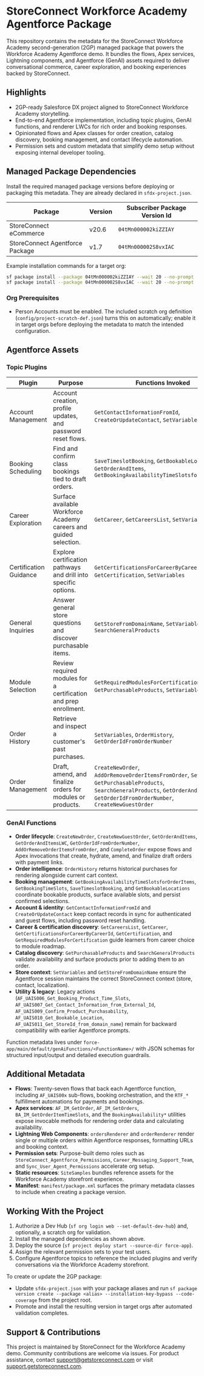 # StoreConnect Workforce Academy Agentforce Package

This repository contains the metadata for the StoreConnect Workforce Academy second-generation (2GP) managed package that powers the Workforce Academy Agentforce demo. It bundles the flows, Apex services, Lightning components, and Agentforce (GenAI) assets required to deliver conversational commerce, career exploration, and booking experiences backed by StoreConnect.

## Highlights
- 2GP-ready Salesforce DX project aligned to StoreConnect Workforce Academy storytelling.
- End-to-end Agentforce implementation, including topic plugins, GenAI functions, and renderer LWCs for rich order and booking responses.
- Opinionated flows and Apex classes for order creation, catalog discovery, booking management, and contact lifecycle automation.
- Permission sets and custom metadata that simplify demo setup without exposing internal developer tooling.

## Managed Package Dependencies
Install the required managed package versions before deploying or packaging this metadata. They are already declared in `sfdx-project.json`.

| Package | Version | Subscriber Package Version Id |
| --- | --- | --- |
| StoreConnect eCommerce | v20.6 | `04tMn000002kiZZIAY` |
| StoreConnect Agentforce Package | v1.7 | `04tMn000002S8vxIAC` |

Example installation commands for a target org:

```bash
sf package install --package 04tMn000002kiZZIAY --wait 20 --no-prompt
sf package install --package 04tMn000002S8vxIAC --wait 20 --no-prompt
```

### Org Prerequisites
- Person Accounts must be enabled. The included scratch org definition (`config/project-scratch-def.json`) turns this on automatically; enable it in target orgs before deploying the metadata to match the intended configuration.

## Agentforce Assets
### Topic Plugins
| Plugin | Purpose | Functions Invoked |
| --- | --- | --- |
| Account Management | Account creation, profile updates, and password reset flows. | `GetContactInformationFromId`, `CreateOrUpdateContact`, `SetVariables` |
| Booking Scheduling | Find and confirm class bookings tied to draft orders. | `SaveTimeslotBooking`, `GetBookableLocations`, `GetOrderAndItems`, `GetBookingAvailabilityTimeSlotsforOrderItems` |
| Career Exploration | Surface available Workforce Academy careers and guided selection. | `GetCareer`, `GetCareersList`, `SetVariables` |
| Certification Guidance | Explore certification pathways and drill into specific options. | `GetCertificationsForCareerByCareerId`, `GetCertification`, `SetVariables` |
| General Inquiries | Answer general store questions and discover purchasable items. | `GetStoreFromDomainName`, `SetVariables`, `SearchGeneralProducts` |
| Module Selection | Review required modules for a certification and prep enrollment. | `GetRequiredModulesForCertification`, `GetPurchasableProducts`, `SetVariables` |
| Order History | Retrieve and inspect a customer's past purchases. | `SetVariables`, `OrderHistory`, `GetOrderIdFromOrderNumber` |
| Order Management | Draft, amend, and finalize orders for modules or products. | `CreateNewOrder`, `AddOrRemoveOrderItemsFromOrder`, `SetVariables`, `GetPurchasableProducts`, `SearchGeneralProducts`, `GetOrderAndItemsLWC`, `GetOrderIdFromOrderNumber`, `CreateNewGuestOrder` |

### GenAI Functions
- **Order lifecycle**: `CreateNewOrder`, `CreateNewGuestOrder`, `GetOrderAndItems`, `GetOrderAndItemsLWC`, `GetOrderIdFromOrderNumber`, `AddOrRemoveOrderItemsFromOrder`, and `CompleteOrder` expose flows and Apex invocations that create, hydrate, amend, and finalize draft orders with payment links.
- **Order intelligence**: `OrderHistory` returns historical purchases for rendering alongside current cart context.
- **Booking management**: `GetBookingAvailabilityTimeSlotsforOrderItems`, `GetBookingTimeSlots`, `SaveTimeslotBooking`, and `GetBookableLocations` coordinate bookable products, surface available slots, and persist confirmed selections.
- **Account & identity**: `GetContactInformationFromId` and `CreateOrUpdateContact` keep contact records in sync for authenticated and guest flows, including password reset handling.
- **Career & certification discovery**: `GetCareersList`, `GetCareer`, `GetCertificationsForCareerByCareerId`, `GetCertification`, and `GetRequiredModulesForCertification` guide learners from career choice to module roadmap.
- **Catalog discovery**: `GetPurchasableProducts` and `SearchGeneralProducts` validate availability and surface products prior to adding them to an order.
- **Store context**: `SetVariables` and `GetStoreFromDomainName` ensure the Agentforce session maintains the correct StoreConnect context (store, contact, localization).
- **Utility & legacy**: Legacy actions (`AF_UAIS006_Get_Booking_Product_Time_Slots`, `AF_UAIS007_Get_Contact_Information_from_External_Id`, `AF_UAIS009_Confirm_Product_Purchasability`, `AF_UAIS010_Get_Bookable_Location`, `AF_UAIS011_Get_StoreId_from_domain_name`) remain for backward compatibility with earlier Agentforce prompts.

Function metadata lives under `force-app/main/default/genAiFunctions/<FunctionName>/` with JSON schemas for structured input/output and detailed execution guardrails.

## Additional Metadata
- **Flows**: Twenty-seven flows that back each Agentforce function, including `AF_UAIS00x` sub-flows, booking orchestration, and the `RTF_*` fulfillment automations for payments and bookings.
- **Apex services**: `AF_IM_GetOrder`, `AF_IM_GetOrders`, `BA_IM_GetOrderItemTimeSlots`, and the `BookingAvailability*` utilities expose invocable methods for rendering order data and calculating availability.
- **Lightning Web Components**: `ordersRenderer` and `orderRenderer` render single or multiple orders within Agentforce responses, formatting URLs and booking context.
- **Permission sets**: Purpose-built demo roles such as `StoreConnect_Agentforce_Permissions`, `Career_Messaging_Support_Team`, and `Sync_User_Agent_Permissions` accelerate org setup.
- **Static resources**: `SiteSamples` bundles reference assets for the Workforce Academy storefront experience.
- **Manifest**: `manifest/package.xml` surfaces the primary metadata classes to include when creating a package version.

## Working With the Project
1. Authorize a Dev Hub (`sf org login web --set-default-dev-hub`) and, optionally, a scratch org for validation.
2. Install the managed dependencies as shown above.
3. Deploy the source (`sf project deploy start --source-dir force-app`).
4. Assign the relevant permission sets to your test users.
5. Configure Agentforce topics to reference the included plugins and verify conversations via the Workforce Academy storefront.

To create or update the 2GP package:
- Update `sfdx-project.json` with your package aliases and run `sf package version create --package <alias> --installation-key-bypass --code-coverage` from the project root.
- Promote and install the resulting version in target orgs after automated validation completes.

## Support & Contributions
This project is maintained by StoreConnect for the Workforce Academy demo. Community contributions are welcome via issues. For product assistance, contact [support@getstoreconnect.com](mailto:support@getstoreconnect.com) or visit [support.getstoreconnect.com](https://support.getstoreconnect.com/).
